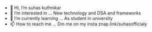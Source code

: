 - 👋 Hi, I’m suhas kuthnikar
- 👀 I’m interested in ... New technology and DSA and frameworks
- 🌱 I’m currently learning ... As student in university
- 📫 How to reach me ... Dm me on my insta znap.link/suhasofficialy

<!---
suhasofficial/suhasofficial is a ✨ special ✨ repository because its `README.md` (this file) appears on your GitHub profile.
You can click the Preview link to take a look at your changes.
--->
